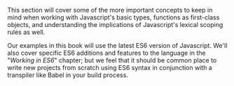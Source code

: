 This section will cover some of the more important concepts to keep in mind when working with Javascript's basic types, functions as first-class objects, and understanding the implications of Javascript's lexical scoping rules as well.

Our examples in this book will use the latest ES6 version of Javascript.  We'll also cover specific ES6 additions and features to the language in the "*Working in ES6*" chapter; but we feel that it should be common place to write new projects from scratch using ES6 syntax in conjunction with a transpiler like Babel in your build process.

